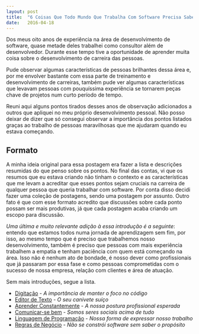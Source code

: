```yaml
---
layout: post
title:  "6 Coisas Que Todo Mundo Que Trabalha Com Software Precisa Saber"
date:   2016-04-18
---
```


Dos meus oito anos de experiência na área de desenvolvimento de software, quase metade deles trabalhei como consultor além de desenvolvedor. Durante esse tempo tive a oportunidade de aprender muita coisa sobre o desenvolvimento de carreira das pessoas.

Pude observar algumas características de pessoas brilhantes dessa área e, por me envolver bastante com essa parte de treinamento e desenvolvimento de carreiras, também pude ver algumas características que levavam pessoas com pouquíssima experiência se tornarem peças chave de projetos num curto período de tempo.

Reuni aqui alguns pontos tirados desses anos de observação adicionados a outros que apliquei no meu próprio desenvolvimento pessoal. Não posso deixar de dizer que só consegui observar a importância dos pontos listados graças ao trabalho de pessoas maravilhosas que me ajudaram quando eu estava começando.

## Formato

A minha ideia original para essa postagem era fazer a lista e descrições resumidas do que penso sobre os pontos. No final das contas, vi que os resumos que eu estava criando não tinham o contexto e as características que me levam a acreditar que esses pontos sejam cruciais na carreira de qualquer pessoa que queria trabalhar com software. Por conta disso decidi fazer uma coleção de postagens, sendo uma postagem por assunto. Outro fato é que com esse formato acredito que discussões sobre cada ponto possam ser mais produtivas, já que cada postagem acaba criando um escopo para discussão.

_Uma última e muito relevante adição à essa introdução é a seguinte_: entendo que estamos todos numa jornada de aprendizagem sem fim, por isso, ao mesmo tempo que é preciso que trabalhemos nosso desenvolvimento, também é preciso que pessoas com mais experiência trabalhem a empatia e tenham paciência com quem está começando na área. Isso não é nenhum ato de bondade, é nosso dever como profissionais que já passaram por essa fase e como pessoas comprometidas com o sucesso de nossa empresa, relação com clientes e área de atuação.

Sem mais introduções, segue a lista.

* [Digitação](# "Em Construção") - _A importância de manter o foco no código_
* [Editor de Texto](# "Em Construção") - _O seu canivete suíço_
* [Aprender Constantemente](# "Em Construção") - _A nossa postura profissional esperada_
* [Comunicar-se bem](# "Em Construção") - _Somos seres sociais acima de tudo_
* [Linguagem de Programação](# "Em Construção") - _Nossa forma de expressar nosso trabalho_
* [Regras de Negócio](# "Em Construção") - _Não se constrói software sem saber o propósito_
